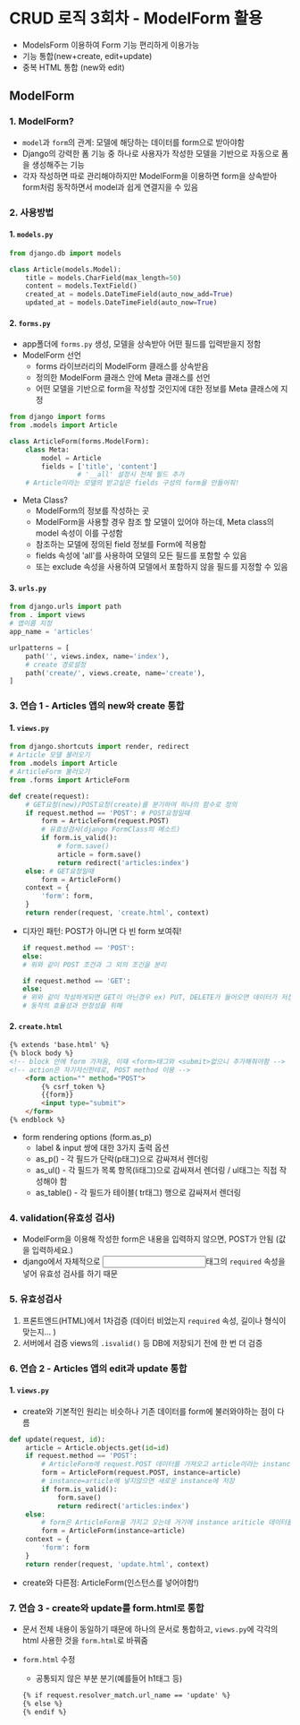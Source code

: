 # CRUD 로직 3회차 - ModelForm 활용
- ModelsForm 이용하여 Form 기능 편리하게 이용가능
- 기능 통합(new+create, edit+update)
- 중복 HTML 통합 (new와 edit)

## ModelForm
### 1. ModelForm?
- `model`과 `form`의 관계: 모델에 해당하는 데이터를 form으로 받아야함
- Django의 강력한 폼 기능 중 하나로 사용자가 작성한 모델을 기반으로 자동으로 폼을 생성해주는 기능
- 각자 작성하면 따로 관리해야하지만 ModelForm을 이용하면 form을 상속받아 form처럼 동작하면서 model과 쉽게 연결지을 수 있음
### 2. 사용방법
#### 1. `models.py` 
```python
from django.db import models

class Article(models.Model):
    title = models.CharField(max_length=50)
    content = models.TextField()
    created_at = models.DateTimeField(auto_now_add=True)
    updated_at = models.DateTimeField(auto_now=True)
```
#### 2. `forms.py` 
- app폴더에 `forms.py` 생성, 모델을 상속받아 어떤 필드를 입력받을지 정함
- ModelForm 선언
    - forms 라이브러리의 ModelForm 클래스를 상속받음
    - 정의한 ModelForm 클래스 안에 Meta 클래스를 선언
    - 어떤 모델을 기반으로 form을 작성할 것인지에 대한 정보를 Meta 클래스에 지정
```python
from django import forms
from .models import Article

class ArticleForm(forms.ModelForm):
    class Meta:
        model = Article
        fields = ['title', 'content'] 
                 # '__all' 설정시 전체 필드 추가
    # Article이라는 모델의 받고싶은 fields 구성의 form을 만들어줘! 
```
- Meta Class?
    - ModelForm의 정보를 작성하는 곳
    - ModelForm을 사용할 경우 참조 할 모델이 있어야 하는데, Meta class의 model 속성이 이를 구성함
    - 참조하는 모델에 정의된 field 정보를 Form에 적용함
    - fields 속성에 'all'를 사용하여 모델의 모든 필드를 포함할 수 있음
    - 또는 exclude 속성을 사용하여 모델에서 포함하지 않을 필드를 지정할 수 있음
#### 3. `urls.py`
```python
from django.urls import path
from . import views
# 앱이름 지정
app_name = 'articles'

urlpatterns = [
    path('', views.index, name='index'),
    # create 경로설정
    path('create/', views.create, name='create'),
]
```
### 3. 연습 1 - Articles 앱의 new와 create 통합
#### 1. `views.py`
```python
from django.shortcuts import render, redirect
# Article 모델 불러오기
from .models import Article
# ArticleForm 불러오기
from .forms import ArticleForm

def create(request):
    # GET요청(new)/POST요청(create)를 분기하여 하나의 함수로 정의
    if request.method == 'POST': # POST요청일때
        form = ArticleForm(request.POST)
        # 유효성검사(django FormClass의 메소드)
        if form.is_valid():
            # form.save()
            article = form.save()
            return redirect('articles:index')
    else: # GET요청일때
        form = ArticleForm()
    context = {
        'form': form,
    }
    return render(request, 'create.html', context)
```
- 디자인 패턴: POST가 아니면 다 빈 form 보여줘!
    ```python
    if request.method == 'POST':
    else:
    # 위와 같이 POST 조건과 그 외의 조건을 분리
    ```
    
    ```python
    if request.method == 'GET':
    else:
    # 위와 같이 작성하게되면 GET이 아닌경우 ex) PUT, DELETE가 들어오면 데이터가 저장하려는 시도를 하게됨
    # 동작의 효율성과 안정성을 위해
    ```
#### 2. `create.html`
```html
{% extends 'base.html' %}
{% block body %}
<!-- block 안에 form 가져옴, 이때 <form>태그와 <submit>없으니 추가해줘야함 -->
<!-- action은 자기자신한테로, POST method 이용 -->
    <form action="" method="POST">
        {% csrf_token %}
        {{form}}
        <input type="submit">
    </form>
{% endblock %}
```
- form rendering options (form.as_p)
    - label & input 쌍에 대한 3가지 출력 옵션
    - as_p() - 각 필드가 단락(p태그)으로 감싸져서 렌더링
    - as_ul() - 각 필드가 목록 항목(li태그)으로 감싸져서 렌더링 / ul태그는 직접 작성해야 함
    - as_table() - 각 필드가 테이블( tr태그) 행으로 감싸져서 렌더링
### 4. validation(유효성 검사)
- ModelForm을 이용해 작성한 form은 내용을 입력하지 않으면, POST가 안됨 (값을 입력하세요.)
- django에서 자체적으로 <input>태그의 `required` 속성을 넣어 유효성 검사를 하기 때문
### 5. 유효성검사
1. 프론트엔드(HTML)에서 1차검증 (데이터 비었는지 `required` 속성, 길이나 형식이 맞는지... )
2. 서버에서 검증 views의 `.isvalid()` 등 DB에 저장되기 전에 한 번 더 검증

### 6. 연습 2 - Articles 앱의 edit과 update 통합
#### 1. `views.py`
- create와 기본적인 원리는 비슷하나 기존 데이터를 form에 불러와야하는 점이 다름
```python
def update(request, id):
    article = Article.objects.get(id=id)
    if request.method == 'POST':
        # ArticleForm에 request.POST 데이터를 가져오고 article이라는 instance에 넣어줘.
        form = ArticleForm(request.POST, instance=article)
        # instance=article에 넣지않으면 새로운 instance에 저장
        if form.is_valid():
            form.save()
            return redirect('articles:index')
    else:
        # form은 ArticleForm을 가지고 오는데 거기에 instance ariticle 데이터를 불러와줘. 
        form = ArticleForm(instance=article)
    context = {
        'form': form
    }
    return render(request, 'update.html', context)
```
- create와 다른점: ArticleForm(인스턴스를 넣어야함!)

### 7. 연습 3 - create와 update를 form.html로 통합
- 문서 전체 내용이 동일하기 때문에 하나의 문서로 통합하고, `views.py`에 각각의 html 사용한 것을 `form.html`로 바꿔줌

- `form.html` 수정
    - 공통되지 않은 부분 분기(예를들어 h1태그 등)
    <!-- 여기서는 url_name에 따라 분기 -->
    ```html
    {% if request.resolver_match.url_name == 'update' %}
    {% else %}
    {% endif %}
    ```
    
